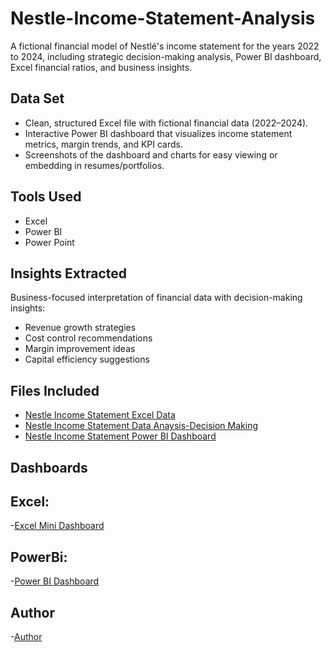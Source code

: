 # Nestle-Income-Statement-Analysis
A fictional financial model of Nestlé's income statement for the years 2022 to 2024, including strategic decision-making analysis, Power BI dashboard, Excel financial ratios, and business insights.
## Data Set
- Clean, structured Excel file with fictional financial data (2022–2024).
-  Interactive Power BI dashboard that visualizes income statement metrics, margin trends, and KPI cards.
-  Screenshots of the dashboard and charts for easy viewing or embedding in resumes/portfolios.
## Tools Used
- Excel
- Power BI
- Power Point
## Insights Extracted
Business-focused interpretation of financial data with decision-making insights:
  - Revenue growth strategies
  - Cost control recommendations
  - Margin improvement ideas
  - Capital efficiency suggestions
## Files Included
- <a href="https://github.com/Saniamuqthar/Nestle-Income-Statement-Analysis/blob/main/Nestle%20Income%20Statement.xlsx">Nestle Income Statement Excel Data</a>
- <a href="https://github.com/Saniamuqthar/Nestle-Income-Statement-Analysis/blob/main/Income%20Statement%20Data%20Analysis.pptx">Nestle Income Statement Data Anaysis-Decision Making</a>
- <a href="https://github.com/Saniamuqthar/Nestle-Income-Statement-Analysis/blob/main/Nestle%20Income%20Statement.pbix">Nestle Income Statement Power BI Dashboard</a>
## Dashboards
## Excel:
-<a href="https://github.com/Saniamuqthar/Nestle-Income-Statement-Analysis/blob/main/Nestle%20IS%20Mini%20Excel%20DB.jpg">Excel Mini Dashboard</a>
## PowerBi:
-<a href="https://github.com/Saniamuqthar/Nestle-Income-Statement-Analysis/blob/main/Nestle%20IS%20Power%20BI%20DB.jpg">Power BI Dashboard</a>
## Author
-<a href="https://github.com/Saniamuqthar">Author</a>
